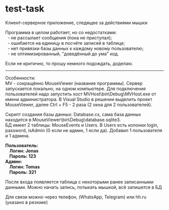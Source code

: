 # test-task
Клиент-серверное приложение, следящее за действиями мышки

Программа в целом работает, но со недостатками:<br />
&nbsp;&nbsp;- не рассылает сообщения (пока не приступал);<br />
&nbsp;&nbsp;- ошибается на единицу в посчёте записей в таблице;<br />
&nbsp;&nbsp;- нет привязки базы данных к каждому новому пользователю;<br />
&nbsp;&nbsp;- не оптимизированный, "доведённый до ума" код.<br />
  
Если не критично, то прошу немного подождать, доделаю.
  
-------------------------------------------------------------- 
Особенности:<br />
MV - сокращённо MouseViewer (название программы).
Сервер запускается локально, на одном компьютере. Для подключения пользователей надо запустить хост MVHost\bin\Debug\MVHost.exe от имени администратора.
В Visual Studio в решении выделить проект MouseViewer, далее Ctrl + F5 - 2 раза (2 окна для 2 пользователей).

Скрипт создания базы данных: Database.cs, сама база данных находится в MouseViewer\bin\Debug\database.sqlite3.<br /> 
БД имеет 2 таблицы: MouseEvents и Users. В Users есть колонки login, password, isAdmin (0 если не админ, 1 если да). Добавил 1 пользователя и 1 админа.

**Пользователь:<br />
&nbsp;&nbsp;&nbsp;&nbsp;Логин: Jonas<br />
&nbsp;&nbsp;&nbsp;&nbsp;Пароль: 123<br />
Админ:<br />
&nbsp;&nbsp;&nbsp;&nbsp;Логин: Tomas<br />
&nbsp;&nbsp;&nbsp;&nbsp;Пароль: 321**<br />
  
После входа появляется таблица с некоторыми ранее записанными данными. Можно начать запись, потыкать мышкой, всё запишется в БД

Для связи можно через телефон, (WhatsApp, Telegram) или hh.ru (указано в резюме)
